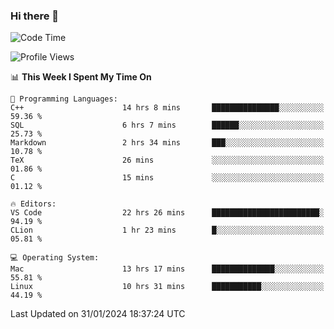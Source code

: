 ### Hi there 👋

<!--START_SECTION:waka-->
![Code Time](http://img.shields.io/badge/Code%20Time-279%20hrs%2010%20mins-blue)

![Profile Views](http://img.shields.io/badge/Profile%20Views-13-blue)

📊 **This Week I Spent My Time On** 

```text
💬 Programming Languages: 
C++                      14 hrs 8 mins       ███████████████░░░░░░░░░░   59.36 % 
SQL                      6 hrs 7 mins        ██████░░░░░░░░░░░░░░░░░░░   25.73 % 
Markdown                 2 hrs 34 mins       ███░░░░░░░░░░░░░░░░░░░░░░   10.78 % 
TeX                      26 mins             ░░░░░░░░░░░░░░░░░░░░░░░░░   01.86 % 
C                        15 mins             ░░░░░░░░░░░░░░░░░░░░░░░░░   01.12 % 

🔥 Editors: 
VS Code                  22 hrs 26 mins      ████████████████████████░   94.19 % 
CLion                    1 hr 23 mins        █░░░░░░░░░░░░░░░░░░░░░░░░   05.81 % 

💻 Operating System: 
Mac                      13 hrs 17 mins      ██████████████░░░░░░░░░░░   55.81 % 
Linux                    10 hrs 31 mins      ███████████░░░░░░░░░░░░░░   44.19 % 
```


 Last Updated on 31/01/2024 18:37:24 UTC
<!--END_SECTION:waka-->

<!--
**JackeyHua-SJTU/JackeyHua-SJTU** is a ✨ _special_ ✨ repository because its `README.md` (this file) appears on your GitHub profile.

Here are some ideas to get you started:

- 🔭 I’m currently working on ...
- 🌱 I’m currently learning ...
- 👯 I’m looking to collaborate on ...
- 🤔 I’m looking for help with ...
- 💬 Ask me about ...
- 📫 How to reach me: ...
- 😄 Pronouns: ...
- ⚡ Fun fact: ...
-->
